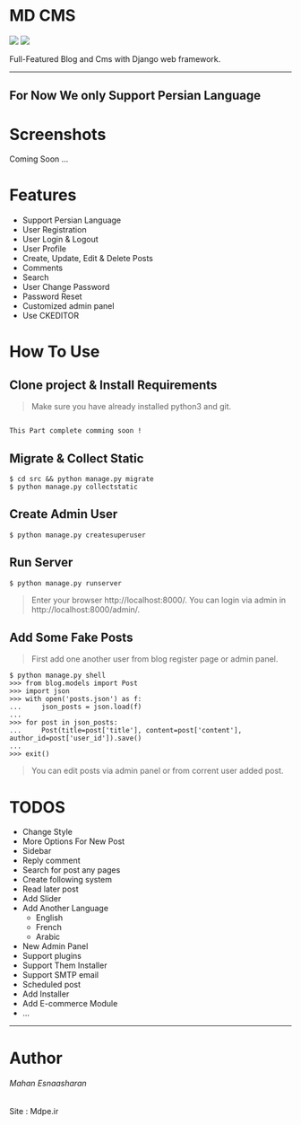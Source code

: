 # MD CMS

[![](https://img.shields.io/pypi/pyversions/Django.svg)](https://python.org/downloads/)
[![](https://img.shields.io/apm/l/vim-mode.svg)](https://choosealicense.com/licenses/mit/)

Full-Featured Blog and Cms with Django web framework.

-----

## **For Now We only Support Persian Language**

Screenshots
=

Coming Soon ...

Features
=

- Support Persian Language
- User Registration
- User Login & Logout
- User Profile
- Create, Update, Edit & Delete Posts
- Comments
- Search
- User Change Password
- Password Reset
- Customized admin panel
- Use CKEDITOR

How To Use
=

## Clone project & Install Requirements

> Make sure you have already installed python3 and git.

```

This Part complete comming soon ! 

```

## Migrate & Collect Static

```
$ cd src && python manage.py migrate
$ python manage.py collectstatic
```

## Create Admin User

```
$ python manage.py createsuperuser
```

## Run Server

```
$ python manage.py runserver
```

> Enter your browser http://localhost:8000/. You can login via admin in http://localhost:8000/admin/.

## Add Some Fake Posts

> First add one another user from blog register page or admin panel.

```
$ python manage.py shell
>>> from blog.models import Post
>>> import json
>>> with open('posts.json') as f:
...     json_posts = json.load(f)
...
>>> for post in json_posts:
...     Post(title=post['title'], content=post['content'], author_id=post['user_id']).save()
...
>>> exit()
```

> You can edit posts via admin panel or from corrent user added post.

TODOS
=

- Change Style
- More Options For New Post
- Sidebar
- Reply comment
- Search for post any pages
- Create following system
- Read later post
- Add Slider
- Add Another Language
    - English
    - French
    - Arabic
- New Admin Panel
- Support plugins
- Support Them Installer
- Support SMTP email
- Scheduled post
- Add Installer
- Add E-commerce Module
- ...

-----

Author 
=

###### Mahan Esnaasharan 
Site : Mdpe.ir
